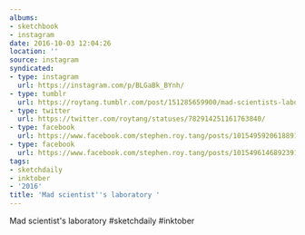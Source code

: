 ```yaml
---
albums:
- sketchbook
- instagram
date: 2016-10-03 12:04:26
location: ''
source: instagram
syndicated:
- type: instagram
  url: https://instagram.com/p/BLGaBk_BYnh/
- type: tumblr
  url: https://roytang.tumblr.com/post/151285659900/mad-scientists-laboratory-sketchdaily-inktober
- type: twitter
  url: https://twitter.com/roytang/statuses/782914251161763840/
- type: facebook
  url: https://www.facebook.com/stephen.roy.tang/posts/10154959206188912:1
- type: facebook
  url: https://www.facebook.com/stephen.roy.tang/posts/10154961468923912
tags:
- sketchdaily
- inktober
- '2016'
title: 'Mad scientist''s laboratory '
---
```


Mad scientist's laboratory #sketchdaily #inktober